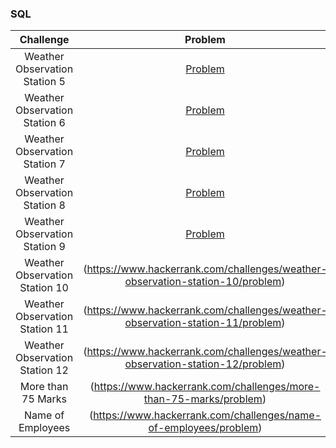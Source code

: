 ### SQL

|                 Challenge                  |                                               Problem                                               |                                                Solution                                                                          |
| :----------------------------------------: | :-------------------------------------------------------------------------------------------------: | :------------------------------------------------------------------------------------------------------------------------------: |
|        Weather Observation Station 5       |         [Problem](https://www.hackerrank.com/challenges/weather-observation-station-5/problem)      |       [Solution](https://github.com/mastermindharsh/Hackerrank-Solutions/blob/main/SQL/weather-observation-station-5.sql)        |
|        Weather Observation Station 6       |         [Problem](https://www.hackerrank.com/challenges/weather-observation-station-6/problem)      |                                                                                                                                  |
|        Weather Observation Station 7       |         [Problem](https://www.hackerrank.com/challenges/weather-observation-station-7/problem)      |                                                                                                                                  |
|        Weather Observation Station 8       |         [Problem](https://www.hackerrank.com/challenges/weather-observation-station-8/problem)      |                                                                                                                                  |
|        Weather Observation Station 9       |         [Problem](https://www.hackerrank.com/challenges/weather-observation-station-9/problem)
|        Weather Observation Station 10      |                  (https://www.hackerrank.com/challenges/weather-observation-station-10/problem)
|        Weather Observation Station 11      |                  (https://www.hackerrank.com/challenges/weather-observation-station-11/problem)
|        Weather Observation Station 12      |                  (https://www.hackerrank.com/challenges/weather-observation-station-12/problem)
|        More than 75 Marks                  |                  (https://www.hackerrank.com/challenges/more-than-75-marks/problem)
|        Name of Employees                   |                  (https://www.hackerrank.com/challenges/name-of-employees/problem)